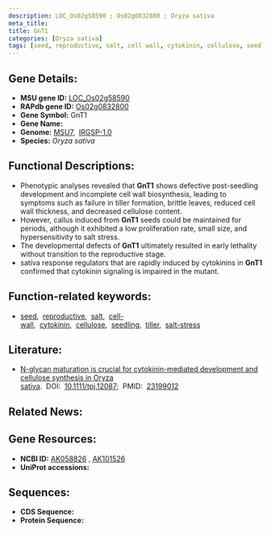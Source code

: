 ```yaml
---
description: LOC_Os02g58590 ; Os02g0832800 ; Oryza sativa
meta_title:
title: GnT1
categories: [Oryza sativa]
tags: [seed, reproductive, salt, cell wall, cytokinin, cellulose, seedling, tiller, salt stress]
---
```


## Gene Details:
- **MSU gene ID:** [LOC_Os02g58590](http://rice.uga.edu/cgi-bin/ORF_infopage.cgi?orf=LOC_Os02g58590)  
- **RAPdb gene ID:** [Os02g0832800](https://rapdb.dna.affrc.go.jp/locus/?name=Os02g0832800)  
- **Gene Symbol:** GnT1
- **Gene Name:**
- **Genome:**  [MSU7](http://rice.uga.edu/),&nbsp;&nbsp;[IRGSP-1.0](https://rapdb.dna.affrc.go.jp/download/irgsp1.html)
- **Species:** *Oryza sativa*

## Functional Descriptions:
   - Phenotypic analyses revealed that **GnT1** shows defective post-seedling development and incomplete cell wall biosynthesis, leading to symptoms such as failure in tiller formation, brittle leaves, reduced cell wall thickness, and decreased cellulose content.
   - However, callus induced from **GnT1** seeds could be maintained for periods, although it exhibited a low proliferation rate, small size, and hypersensitivity to salt stress.
   - The developmental defects of **GnT1** ultimately resulted in early lethality without transition to the reproductive stage.
   - sativa response regulators that are rapidly induced by cytokinins in **GnT1** confirmed that cytokinin signaling is impaired in the mutant.

## Function-related keywords:
   - [seed](/tags/seed/),&nbsp;&nbsp;[reproductive](/tags/reproductive/),&nbsp;&nbsp;[salt](/tags/salt/),&nbsp;&nbsp;[cell-wall](/tags/cell-wall/),&nbsp;&nbsp;[cytokinin](/tags/cytokinin/),&nbsp;&nbsp;[cellulose](/tags/cellulose/),&nbsp;&nbsp;[seedling](/tags/seedling/),&nbsp;&nbsp;[tiller](/tags/tiller/),&nbsp;&nbsp;[salt-stress](/tags/salt-stress/)

## Literature:
   - [N-glycan maturation is crucial for cytokinin-mediated development and cellulose synthesis in Oryza sativa](https://www.doi.org/10.1111/tpj.12087).&nbsp;&nbsp;DOI:&nbsp;&nbsp;[10.1111/tpj.12087](https://www.doi.org/10.1111/tpj.12087);&nbsp;&nbsp;PMID:&nbsp;&nbsp;[23199012](https://pubmed.ncbi.nlm.nih.gov/23199012/)

## Related News:

## Gene Resources:
- **NCBI ID:**  [AK058826](http://www.ncbi.nlm.nih.gov/nuccore/AK058826)&nbsp;,&nbsp;[AK101526](http://www.ncbi.nlm.nih.gov/nuccore/AK101526)
- **UniProt accessions:** [](https://www.uniprot.org/uniprotkb//entry)

## Sequences:
- **CDS Sequence:**
- **Protein Sequence:**
